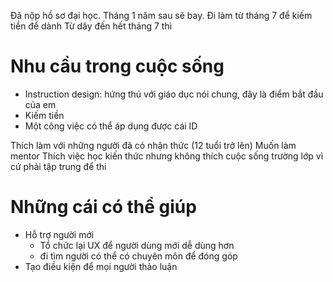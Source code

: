 Đã nộp hồ sơ đại học. Tháng 1 năm sau sẽ bay. Đi làm từ tháng 7 để kiếm tiền để dành
Từ dây đến hết tháng 7 thì 

# Nhu cầu trong cuộc sống
- Instruction design: hứng thú với giáo dục nói chung, đây là điểm bắt đầu của em
- Kiếm tiền
- Một công việc có thể áp dụng được cái ID

Thích làm với những người đã có nhận thức (12 tuổi trở lên)
Muốn làm mentor
Thích việc học kiến thức nhưng không thích cuộc sống trường lớp vì cứ phải tập trung để thi

# Những cái có thể giúp
- Hỗ trợ người mới
	- Tổ chức lại UX để người dùng mới dễ dùng hơn
	- đi tìm người có thể có chuyên môn để đóng góp
- Tạo điều kiện để mọi người thảo luận

